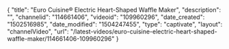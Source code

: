 {
    "title": "Euro Cuisine&reg; Electric Heart-Shaped Waffle Maker",
    "description": "",
    "channelid": "114661406",
    "videoid": "109960296",
    "date_created": "1502516985",
    "date_modified": "1504247455",
    "type": "captivate",
    "layout": "channelVideo",
    "url": "\/latest-videos\/euro-cuisine-electric-heart-shaped-waffle-maker\/114661406-109960296"
}